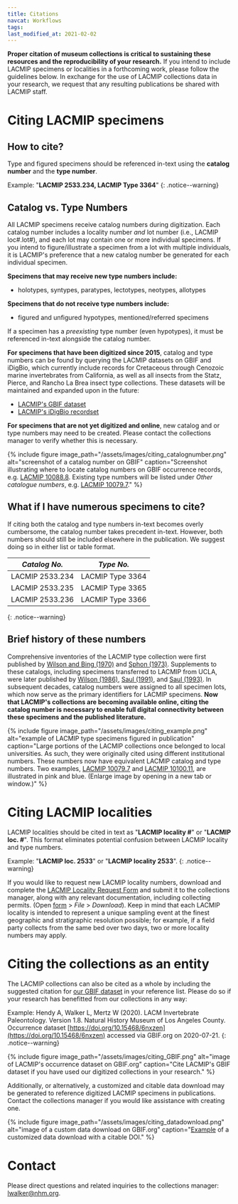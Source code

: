 ```yaml
---
title: Citations
navcat: Workflows
tags:
last_modified_at: 2021-02-02
---
```


**Proper citation of museum collections is critical to sustaining these resources and the reproducibility of your research.** If you intend to include LACMIP specimens or localities in a forthcoming work, please follow the guidelines below. In exchange for the use of LACMIP collections data in your research, we request that any resulting publications be shared with LACMIP staff.

# Citing LACMIP specimens
## How to cite?
Type and figured specimens should be referenced in-text using the **catalog number** and the **type number**.

Example: "**LACMIP 2533.234, LACMIP Type 3364**"
{: .notice--warning}

## Catalog vs. Type Numbers
All LACMIP specimens receive catalog numbers during digitization. Each catalog number includes a locality number _and_ lot number (i.e., LACMIP loc#.lot#), and each lot may contain one or more individual specimens. If you intend to figure/illustrate a specimen from a lot with multiple individuals, it is LACMIP's preference that a new catalog number be generated for each individual specimen.

**Specimens that may receive new type numbers include:**
- holotypes, syntypes, paratypes, lectotypes, neotypes, allotypes

**Specimens that do not receive type numbers include:**
- figured and unfigured hypotypes, mentioned/referred specimens

If a specimen has a _preexisting_ type number (even hypotypes), it must be referenced in-text alongside the catalog number.

**For specimens that have been digitized since 2015**, catalog and type numbers can be found by querying the LACMIP datasets on GBIF and iDigBio, which currently include records for Cretaceous through Cenozoic marine invertebrates from California, as well as all insects from the Statz, Pierce, and Rancho La Brea insect type collections. These datasets will be maintained and expanded upon in the future:
- [LACMIP's GBIF dataset](https://doi.org/10.15468/6nxzen)
- [LACMIP's iDigBio recordset](https://www.idigbio.org/portal/recordsets/5082e6c8-8f5b-4bf6-a930-e3e6de7bf6fb)

**For specimens that are not yet digitized and online**, new catalog and or type numbers may need to be created. Please contact the collections manager to verify whether this is necessary.

{% include figure image_path="/assets/images/citing_catalognumber.png" alt="screenshot of a catalog number on GBIF" caption="Screenshot illustrating where to locate catalog numbers on GBIF occurrence records, e.g. [LACMIP 10088.8](https://www.gbif.org/occurrence/2012637492). Existing type numbers will be listed under _Other catalogue numbers_, e.g. [LACMIP 10079.7](https://www.gbif.org/occurrence/2012641180)." %}

## What if I have numerous specimens to cite?
If citing both the catalog and type numbers in-text becomes overly cumbersome, the catalog number takes precedent in-text. However, both numbers should still be included elsewhere in the publication. We suggest doing so in either list or table format.

*Catalog No.* | *Type No.*
   --- | ---
   LACMIP 2533.234 | LACMIP Type 3364
   LACMIP 2533.235 | LACMIP Type 3365
   LACMIP 2533.236 | LACMIP Type 3366
   {: .notice--warning}
   
## Brief history of these numbers

Comprehensive inventories of the LACMIP type collection were first published by [Wilson and Bing (1970)](https://www.biodiversitylibrary.org/page/52108823) and [Sphon (1973)](https://www.biodiversitylibrary.org/page/52110575). Supplements to these catalogs, including specimens transferred to LACMIP from UCLA, were later published by [Wilson (1986)](http://www.worldcat.org/oclc/21194970), [Saul (1991)](http://www.worldcat.org/oclc/1086135842), and [Saul (1993)](http://www.worldcat.org/oclc/28818677). In subsequent decades, catalog numbers were assigned to all specimen lots, which now serve as the primary identifiers for LACMIP specimens. **Now that LACMIP's collections are becoming available online, citing the catalog number is necessary to enable full digital connectivity between these specimens and the published literature.**

{% include figure image_path="/assets/images/citing_example.png" alt="example of LACMIP type specimens figured in publication" caption="Large portions of the LACMIP collections once belonged to local universities. As such, they were originally cited using different institutional numbers. These numbers now have equivalent LACMIP catalog and type numbers. Two examples, [LACMIP 10079.7](https://www.gbif.org/occurrence/2012641180) and [LACMIP 10100.11](https://www.gbif.org/occurrence/2012653749), are illustrated in pink and blue. (Enlarge image by opening in a new tab or window.)" %} 

# Citing LACMIP localities
LACMIP localities should be cited in text as "**LACMIP locality #**" or "**LACMIP loc. #**". This format eliminates potential confusion between LACMIP locality and type numbers.

Example: "**LACMIP loc. 2533**" or "**LACMIP locality 2533**".
{: .notice--warning}

If you would like to request new LACMIP locality numbers, download and complete the [LACMIP Locality Request Form](https://docs.google.com/spreadsheets/d/1v1xc2jFS-fva_YW_9lPM89yGpv7XCacIA1H0SAAgA8w/edit?usp=sharing) and submit it to the collections manager, along with any relevant documentation, including collecting permits. (Open [form](https://docs.google.com/spreadsheets/d/1v1xc2jFS-fva_YW_9lPM89yGpv7XCacIA1H0SAAgA8w/edit?usp=sharing) > _File_ > _Download_). Keep in mind that each LACMIP locality is intended to represent a unique sampling event at the finest geographic and stratigraphic resolution possible; for example, if a field party collects from the same bed over two days, two or more locality numbers may apply.

# Citing the collections as an entity
The LACMIP collections can also be cited as a whole by including the suggested citation for [our GBIF dataset](https://doi.org/10.15468/6nxzen) in your reference list. Please do so if your research has benefitted from our collections in any way:

Example: Hendy A, Walker L, Mertz W (2020). LACM Invertebrate Paleontology. Version 1.8. Natural History Museum of Los Angeles County. Occurrence dataset [https://doi.org/10.15468/6nxzen](https://doi.org/10.15468/6nxzen) accessed via GBIF.org on 2020-07-21.
{: .notice--warning}

{% include figure image_path="/assets/images/citing_GBIF.png" alt="image of LACMIP's occurrence dataset on GBIF.org" caption="Cite LACMIP's GBIF dataset if you have used our digitized collections in your research." %}

Additionally, or alternatively, a customized and citable data download may be generated to reference digitized LACMIP specimens in publications. Contact the collections manager if you would like assistance with creating one.

{% include figure image_path="/assets/images/citing_datadownload.png" alt="image of a custom data download on GBIF.org" caption="[Example](https://doi.org/10.15468/dl.ykhkrs) of a customized data download with a citable DOI." %}

# Contact
Please direct questions and related inquiries to the collections manager: [lwalker@nhm.org](lwalker@nhm.org).
